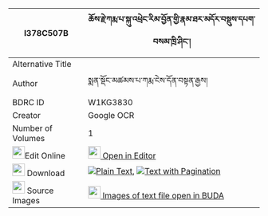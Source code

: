 |I378C507B|ཆོས་རྗེ་ཀརྨ་པ་སྐུ་འཕྲེང་རིམ་བྱོན་གྱི་རྣམ་ཐར་མདོར་བསྡུས་དཔག་བསམ་ཁྲི་ཤིང་། 
| --- | --- 
|Alternative Title |
|Author| སྨན་སྡོང་མཚམས་པ་ཀརྨ་ངེས་དོན་བསྟན་རྒྱས།
|BDRC ID | W1KG3830
|Creator | Google OCR
|Number of Volumes| 1
|<img width="25" src="https://img.icons8.com/color/25/000000/edit-property.png">Edit Online| [<img width="25" src="https://avatars.githubusercontent.com/u/45091458?s=200&v=4"> Open in Editor](http://editor.openpecha.org/I378C507B)
|<img width="25" src="https://img.icons8.com/fluent/48/000000/download-2.png"/>  Download | [![](https://img.icons8.com/color/20/000000/txt.png)Plain Text](https://github.com/Openpecha/I378C507B/releases/download/v1/choje_karmapa_ku_treng_rimjon__plain_I378C507B.zip), [![](https://img.icons8.com/color/20/000000/txt.png)Text with Pagination](https://github.com/Openpecha/I378C507B/releases/download/v1/choje_karmapa_ku_treng_rimjon__pages_I378C507B.zip)
|<img width="25" src="https://img.icons8.com/plasticine/100/000000/pictures-folder.png"/>  Source Images | [<img width="25" src="https://library.bdrc.io/icons/BUDA-small.svg"> Images of text file open in BUDA](https://library.bdrc.io/show/bdr:W1KG3830)
